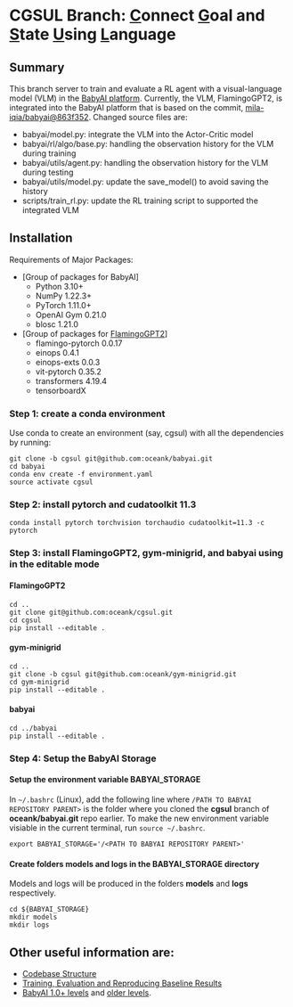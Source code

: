# CGSUL Branch: <ins>C</ins>onnect <ins>G</ins>oal and <ins>S</ins>tate <ins>U</ins>sing <ins>L</ins>anguage

## Summary
This branch server to train and evaluate a RL agent with a visual-language model (VLM) in the [BabyAI platform](https://github.com/mila-iqia/babyai). Currently, the VLM, FlamingoGPT2, is integrated into the BabyAI platform that is based on the commit, [mila-iqia/babyai@863f352](https://github.com/mila-iqia/babyai/commit/863f3529371ba45ef0148a48b48f5ae6e61e06cc). Changed source files are:
   - babyai/model.py: integrate the VLM into the Actor-Critic model
   - babyai/rl/algo/base.py: handling the observation history for the VLM during training
   - babyai/utils/agent.py: handling the observation history for the VLM during testing
   - babyai/utils/model.py: update the save_model() to avoid saving the history
   - scripts/train_rl.py: update the RL training script to supported the integrated VLM


## Installation

Requirements of Major Packages:
* [Group of packages for BabyAI]
   - Python 3.10+
   - NumPy 1.22.3+
   - PyTorch 1.11.0+
   - OpenAI Gym 0.21.0
   - blosc 1.21.0
* [Group of packages for [FlamingoGPT2](https://github.com/oceank/cgsul)]
   - flamingo-pytorch 0.0.17
   - einops 0.4.1
   - einops-exts 0.0.3
   - vit-pytorch 0.35.2
   - transformers 4.19.4
   - tensorboardX

### Step 1: create a conda environment

Use conda to create an environment (say, cgsul) with all the dependencies by running:

```
git clone -b cgsul git@github.com:oceank/babyai.git
cd babyai
conda env create -f environment.yaml
source activate cgsul
```

### Step 2: install pytorch and cudatoolkit 11.3

```
conda install pytorch torchvision torchaudio cudatoolkit=11.3 -c pytorch
```

### Step 3: install FlamingoGPT2, gym-minigrid, and babyai using in the editable mode

#### FlamingoGPT2
```
cd ..
git clone git@github.com:oceank/cgsul.git
cd cgsul
pip install --editable .
```

#### gym-minigrid
```
cd ..
git clone -b cgsul git@github.com:oceank/gym-minigrid.git
cd gym-minigrid
pip install --editable .
```

#### babyai
```
cd ../babyai
pip install --editable .
```

### Step 4: Setup the BabyAI Storage

#### Setup the environment variable BABYAI_STORAGE

In `~/.bashrc` (Linux), add the following line where `/PATH TO BABYAI REPOSITORY PARENT>` is the folder where you cloned the **cgsul** branch of **oceank/babyai.git** repo earlier. To make the new environment variable visiable in the current terminal, run `source ~/.bashrc`.

```
export BABYAI_STORAGE='/<PATH TO BABYAI REPOSITORY PARENT>'
```

#### Create folders **models** and **logs** in the BABYAI_STORAGE directory

Models and logs will be produced in the folders **models** and **logs** respectively.

```
cd ${BABYAI_STORAGE}
mkdir models
mkdir logs
```

## Other useful information are:
- [Codebase Structure](babyai/README.md)
- [Training, Evaluation and Reproducing Baseline Results](scripts/README.md)
- [BabyAI 1.0+ levels](docs/iclr19_levels.md) and [older levels](docs/bonus_levels.md).
